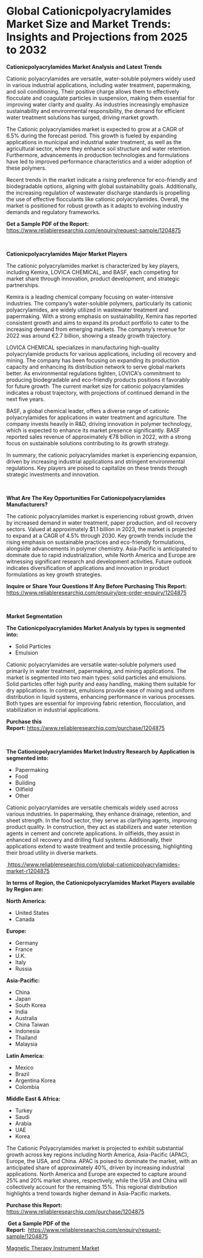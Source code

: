 <p><h1>Global Cationicpolyacrylamides Market Size and Market Trends: Insights and Projections from 2025 to 2032</h1></p><p><strong>Cationicpolyacrylamides Market Analysis and Latest Trends</strong></p>
<p><p>Cationic polyacrylamides are versatile, water-soluble polymers widely used in various industrial applications, including water treatment, papermaking, and soil conditioning. Their positive charge allows them to effectively flocculate and coagulate particles in suspension, making them essential for improving water clarity and quality. As industries increasingly emphasize sustainability and environmental responsibility, the demand for efficient water treatment solutions has surged, driving market growth.</p><p>The Cationic polyacrylamides market is expected to grow at a CAGR of 6.5% during the forecast period. This growth is fueled by expanding applications in municipal and industrial water treatment, as well as the agricultural sector, where they enhance soil structure and water retention. Furthermore, advancements in production technologies and formulations have led to improved performance characteristics and a wider adoption of these polymers.</p><p>Recent trends in the market indicate a rising preference for eco-friendly and biodegradable options, aligning with global sustainability goals. Additionally, the increasing regulation of wastewater discharge standards is propelling the use of effective flocculants like cationic polyacrylamides. Overall, the market is positioned for robust growth as it adapts to evolving industry demands and regulatory frameworks.</p></p>
<p><strong>Get a Sample PDF of the Report:&nbsp;</strong> <a href="https://www.reliableresearchiq.com/enquiry/request-sample/1204875?utm_campaign=2285&utm_medium=2&utm_source=Github&utm_content=ia&utm_term=26032025&utm_id=cationicpolyacrylamides">https://www.reliableresearchiq.com/enquiry/request-sample/1204875</a></p>
<p>&nbsp;</p>
<p><strong>Cationicpolyacrylamides Major Market Players</strong></p>
<p><p>The cationic polyacrylamides market is characterized by key players, including Kemira, LOVICA CHEMICAL, and BASF, each competing for market share through innovation, product development, and strategic partnerships. </p><p>Kemira is a leading chemical company focusing on water-intensive industries. The company’s water-soluble polymers, particularly its cationic polyacrylamides, are widely utilized in wastewater treatment and papermaking. With a strong emphasis on sustainability, Kemira has reported consistent growth and aims to expand its product portfolio to cater to the increasing demand from emerging markets. The company’s revenue for 2022 was around €2.7 billion, showing a steady growth trajectory.</p><p>LOVICA CHEMICAL specializes in manufacturing high-quality polyacrylamide products for various applications, including oil recovery and mining. The company has been focusing on expanding its production capacity and enhancing its distribution network to serve global markets better. As environmental regulations tighten, LOVICA's commitment to producing biodegradable and eco-friendly products positions it favorably for future growth. The current market size for cationic polyacrylamides indicates a robust trajectory, with projections of continued demand in the next five years.</p><p>BASF, a global chemical leader, offers a diverse range of cationic polyacrylamides for applications in water treatment and agriculture. The company invests heavily in R&D, driving innovation in polymer technology, which is expected to enhance its market presence significantly. BASF reported sales revenue of approximately €78 billion in 2022, with a strong focus on sustainable solutions contributing to its growth strategy.</p><p>In summary, the cationic polyacrylamides market is experiencing expansion, driven by increasing industrial applications and stringent environmental regulations. Key players are poised to capitalize on these trends through strategic investments and innovation.</p></p>
<p>&nbsp;</p>
<p><strong>What Are The Key Opportunities For Cationicpolyacrylamides Manufacturers?</strong></p>
<p><p>The cationic polyacrylamides market is experiencing robust growth, driven by increased demand in water treatment, paper production, and oil recovery sectors. Valued at approximately $1.1 billion in 2023, the market is projected to expand at a CAGR of 4.5% through 2030. Key growth trends include the rising emphasis on sustainable practices and eco-friendly formulations, alongside advancements in polymer chemistry. Asia-Pacific is anticipated to dominate due to rapid industrialization, while North America and Europe are witnessing significant research and development activities. Future outlook indicates diversification of applications and innovation in product formulations as key growth strategies.</p></p>
<p><strong>Inquire or Share Your Questions If Any Before Purchasing This Report:</strong> <a href="https://www.reliableresearchiq.com/enquiry/pre-order-enquiry/1204875?utm_campaign=2285&utm_medium=2&utm_source=Github&utm_content=ia&utm_term=26032025&utm_id=cationicpolyacrylamides">https://www.reliableresearchiq.com/enquiry/pre-order-enquiry/1204875</a></p>
<p>&nbsp;</p>
<p><strong>Market Segmentation</strong></p>
<p><strong>The Cationicpolyacrylamides Market Analysis by types is segmented into:</strong></p>
<p><ul><li>Solid Particles</li><li>Emulsion</li></ul></p>
<p><p>Cationic polyacrylamides are versatile water-soluble polymers used primarily in water treatment, papermaking, and mining applications. The market is segmented into two main types: solid particles and emulsions. Solid particles offer high purity and easy handling, making them suitable for dry applications. In contrast, emulsions provide ease of mixing and uniform distribution in liquid systems, enhancing performance in various processes. Both types are essential for improving fabric retention, flocculation, and stabilization in industrial applications.</p></p>
<p><strong>Purchase this Report:&nbsp;</strong><a href="https://www.reliableresearchiq.com/purchase/1204875?utm_campaign=2285&utm_medium=2&utm_source=Github&utm_content=ia&utm_term=26032025&utm_id=cationicpolyacrylamides">https://www.reliableresearchiq.com/purchase/1204875</a></p>
<p>&nbsp;</p>
<p><strong>The Cationicpolyacrylamides Market Industry Research by Application is segmented into:</strong></p>
<p><ul><li>Papermaking</li><li>Food</li><li>Building</li><li>Oilfield</li><li>Other</li></ul></p>
<p><p>Cationic polyacrylamides are versatile chemicals widely used across various industries. In papermaking, they enhance drainage, retention, and sheet strength. In the food sector, they serve as clarifying agents, improving product quality. In construction, they act as stabilizers and water retention agents in cement and concrete applications. In oilfields, they assist in enhanced oil recovery and drilling fluid systems. Additionally, their applications extend to waste treatment and textile processing, highlighting their broad utility in diverse markets.</p></p>
<p><a href="https://www.reliableresearchiq.com/global-cationicpolyacrylamides-market-r1204875?utm_campaign=2285&utm_medium=2&utm_source=Github&utm_content=ia&utm_term=26032025&utm_id=cationicpolyacrylamides">&nbsp;https://www.reliableresearchiq.com/global-cationicpolyacrylamides-market-r1204875</a></p>
<p><strong>In terms of Region, the Cationicpolyacrylamides Market Players available by Region are:</strong></p>
<p>
    <p> <strong> North America: </strong>
        <ul>
            <li>United States</li>
            <li>Canada</li>
        </ul>
        </p> 
    <p> <strong> Europe: </strong>
        <ul>
            <li>Germany</li>
            <li>France</li>
            <li>U.K.</li>
            <li>Italy</li>
            <li>Russia</li>
        </ul>
        </p> 
    <p> <strong> Asia-Pacific: </strong>
        <ul>
            <li>China</li>
            <li>Japan</li>
            <li>South Korea</li>
            <li>India</li>
            <li>Australia</li>
            <li>China Taiwan</li>
            <li>Indonesia</li>
            <li>Thailand</li>
            <li>Malaysia</li>
        </ul>
        </p> 
    <p> <strong> Latin America: </strong>
        <ul>
            <li>Mexico</li>
            <li>Brazil</li>
            <li>Argentina Korea</li>
            <li>Colombia</li>
        </ul>
        </p> 
    <p> <strong> Middle East & Africa: </strong>
        <ul>
            <li>Turkey</li>
            <li>Saudi</li>
            <li>Arabia</li>
            <li>UAE</li>
            <li>Korea</li>
        </ul>
    </p>
    </p>
<p><p>The Cationic Polyacrylamides market is projected to exhibit substantial growth across key regions including North America, Asia-Pacific (APAC), Europe, the USA, and China. APAC is poised to dominate the market, with an anticipated share of approximately 40%, driven by increasing industrial applications. North America and Europe are expected to capture around 25% and 20% market shares, respectively, while the USA and China will collectively account for the remaining 15%. This regional distribution highlights a trend towards higher demand in Asia-Pacific markets.</p></p>
<p><strong>Purchase this Report: </strong><a href="https://www.reliableresearchiq.com/purchase/1204875?utm_campaign=2285&utm_medium=2&utm_source=Github&utm_content=ia&utm_term=26032025&utm_id=cationicpolyacrylamides">https://www.reliableresearchiq.com/purchase/1204875</a></p>
<p>&nbsp;<strong>Get a Sample PDF of the Report:&nbsp;&nbsp;</strong><a href="https://www.reliableresearchiq.com/enquiry/request-sample/1204875?utm_campaign=2285&utm_medium=2&utm_source=Github&utm_content=ia&utm_term=26032025&utm_id=cationicpolyacrylamides">https://www.reliableresearchiq.com/enquiry/request-sample/1204875</a></p>
<p><strong></strong></p>
<p><p><a href="https://github.com/JubayerMia832/Market-Research-Report-List-2/blob/main/magnetic-therapy-instrument-market.md?utm_campaign=2285&utm_medium=2&utm_source=Github&utm_content=ia&utm_term=26032025&utm_id=cationicpolyacrylamides">Magnetic Therapy Instrument Market</a></p></p>